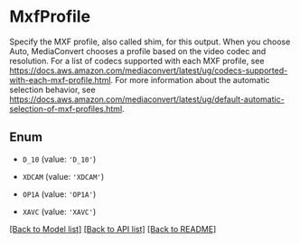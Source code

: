 # MxfProfile

Specify the MXF profile, also called shim, for this output. When you choose Auto, MediaConvert chooses a profile based on the video codec and resolution. For a list of codecs supported with each MXF profile, see https://docs.aws.amazon.com/mediaconvert/latest/ug/codecs-supported-with-each-mxf-profile.html. For more information about the automatic selection behavior, see https://docs.aws.amazon.com/mediaconvert/latest/ug/default-automatic-selection-of-mxf-profiles.html.

## Enum

* `D_10` (value: `'D_10'`)

* `XDCAM` (value: `'XDCAM'`)

* `OP1A` (value: `'OP1A'`)

* `XAVC` (value: `'XAVC'`)

[[Back to Model list]](../README.md#documentation-for-models) [[Back to API list]](../README.md#documentation-for-api-endpoints) [[Back to README]](../README.md)


